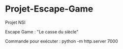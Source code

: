 # Projet-Escape-Game
Projet NSI

Escape Game : "Le casse du siècle"

Commande pour exécuter : python -m http.server 7000

